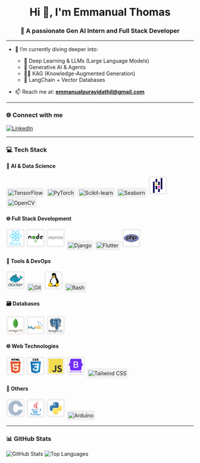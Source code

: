 <h1 align="center">Hi 👋, I'm Emmanual Thomas</h1>
<h3 align="center">🚀 A passionate Gen AI Intern and Full Stack Developer</h3>

---

- 🌱 I’m currently diving deeper into:
  - 🤖 Deep Learning & LLMs (Large Language Models)
  - 🧠 Generative AI & Agents
  - 🧠🧾 KAG (Knowledge-Augmented Generation)
  - 🦜 LangChain + Vector Databases

- 📫 Reach me at: **emmanualpurayidathil@gmail.com**

---

### 🌐 Connect with me

<p align="left">
  <a href="https://www.linkedin.com/in/emmanual-thomas-43750024a/" target="_blank">
    <img src="https://raw.githubusercontent.com/rahuldkjain/github-profile-readme-generator/master/src/images/icons/Social/linked-in-alt.svg" alt="LinkedIn" width="40" height="40"/>
  </a>
</p>

---

### 💻 Tech Stack

#### 🧠 AI & Data Science
<p>
  <img src="https://www.vectorlogo.zone/logos/tensorflow/tensorflow-icon.svg" alt="TensorFlow" width="40" style="background-color:#f0f0f0; padding:5px; border-radius:6px;"/>
  <img src="https://www.vectorlogo.zone/logos/pytorch/pytorch-icon.svg" alt="PyTorch" width="40" style="background-color:#f0f0f0; padding:5px; border-radius:6px;"/>
  <img src="https://upload.wikimedia.org/wikipedia/commons/0/05/Scikit_learn_logo_small.svg" alt="Scikit-learn" width="40" style="background-color:#f0f0f0; padding:5px; border-radius:6px;"/>
  <img src="https://seaborn.pydata.org/_images/logo-mark-lightbg.svg" alt="Seaborn" width="40" style="background-color:#f0f0f0; padding:5px; border-radius:6px;"/>
  <img src="https://raw.githubusercontent.com/devicons/devicon/master/icons/pandas/pandas-original.svg" alt="Pandas" width="40" style="background-color:#f0f0f0; padding:5px; border-radius:6px;"/>
  <img src="https://www.vectorlogo.zone/logos/opencv/opencv-icon.svg" alt="OpenCV" width="40" style="background-color:#f0f0f0; padding:5px; border-radius:6px;"/>
</p>

#### 🌐 Full Stack Development
<p>
  <img src="https://raw.githubusercontent.com/devicons/devicon/master/icons/react/react-original-wordmark.svg" alt="React" width="40" style="background-color:#f0f0f0; padding:5px; border-radius:6px;"/>
  <img src="https://raw.githubusercontent.com/devicons/devicon/master/icons/nodejs/nodejs-original-wordmark.svg" alt="Node.js" width="40" style="background-color:#f0f0f0; padding:5px; border-radius:6px;"/>
  <img src="https://raw.githubusercontent.com/devicons/devicon/master/icons/express/express-original-wordmark.svg" alt="Express" width="40" style="background-color:#f0f0f0; padding:5px; border-radius:6px;"/>
  <img src="https://cdn.worldvectorlogo.com/logos/django.svg" alt="Django" width="40" style="background-color:#f0f0f0; padding:5px; border-radius:6px;"/>
  <img src="https://www.vectorlogo.zone/logos/flutterio/flutterio-icon.svg" alt="Flutter" width="40" style="background-color:#f0f0f0; padding:5px; border-radius:6px;"/>
  <img src="https://raw.githubusercontent.com/devicons/devicon/master/icons/php/php-original.svg" alt="PHP" width="40" style="background-color:#f0f0f0; padding:5px; border-radius:6px;"/>
</p>

#### 🧰 Tools & DevOps
<p>
  <img src="https://raw.githubusercontent.com/devicons/devicon/master/icons/docker/docker-original-wordmark.svg" alt="Docker" width="40" style="background-color:#f0f0f0; padding:5px; border-radius:6px;"/>
  <img src="https://www.vectorlogo.zone/logos/git-scm/git-scm-icon.svg" alt="Git" width="40" style="background-color:#f0f0f0; padding:5px; border-radius:6px;"/>
  <img src="https://raw.githubusercontent.com/devicons/devicon/master/icons/linux/linux-original.svg" alt="Linux" width="40" style="background-color:#f0f0f0; padding:5px; border-radius:6px;"/>
  <img src="https://www.vectorlogo.zone/logos/gnu_bash/gnu_bash-icon.svg" alt="Bash" width="40" style="background-color:#f0f0f0; padding:5px; border-radius:6px;"/>
</p>

#### 🗃️ Databases
<p>
  <img src="https://raw.githubusercontent.com/devicons/devicon/master/icons/mongodb/mongodb-original-wordmark.svg" alt="MongoDB" width="40" style="background-color:#f0f0f0; padding:5px; border-radius:6px;"/>
  <img src="https://raw.githubusercontent.com/devicons/devicon/master/icons/mysql/mysql-original-wordmark.svg" alt="MySQL" width="40" style="background-color:#f0f0f0; padding:5px; border-radius:6px;"/>
  <img src="https://raw.githubusercontent.com/devicons/devicon/master/icons/postgresql/postgresql-original-wordmark.svg" alt="PostgreSQL" width="40" style="background-color:#f0f0f0; padding:5px; border-radius:6px;"/>
</p>

#### 🌐 Web Technologies
<p>
  <img src="https://raw.githubusercontent.com/devicons/devicon/master/icons/html5/html5-original-wordmark.svg" alt="HTML5" width="40" style="background-color:#f0f0f0; padding:5px; border-radius:6px;"/>
  <img src="https://raw.githubusercontent.com/devicons/devicon/master/icons/css3/css3-original-wordmark.svg" alt="CSS3" width="40" style="background-color:#f0f0f0; padding:5px; border-radius:6px;"/>
  <img src="https://raw.githubusercontent.com/devicons/devicon/master/icons/javascript/javascript-original.svg" alt="JavaScript" width="40" style="background-color:#f0f0f0; padding:5px; border-radius:6px;"/>
  <img src="https://raw.githubusercontent.com/devicons/devicon/master/icons/bootstrap/bootstrap-plain-wordmark.svg" alt="Bootstrap" width="40" style="background-color:#f0f0f0; padding:5px; border-radius:6px;"/>
  <img src="https://www.vectorlogo.zone/logos/tailwindcss/tailwindcss-icon.svg" alt="Tailwind CSS" width="40" style="background-color:#f0f0f0; padding:5px; border-radius:6px;"/>
</p>

#### 🧪 Others
<p>
  <img src="https://raw.githubusercontent.com/devicons/devicon/master/icons/c/c-original.svg" alt="C" width="40" style="background-color:#f0f0f0; padding:5px; border-radius:6px;"/>
  <img src="https://raw.githubusercontent.com/devicons/devicon/master/icons/java/java-original.svg" alt="Java" width="40" style="background-color:#f0f0f0; padding:5px; border-radius:6px;"/>
  <img src="https://raw.githubusercontent.com/devicons/devicon/master/icons/python/python-original.svg" alt="Python" width="40" style="background-color:#f0f0f0; padding:5px; border-radius:6px;"/>
  <img src="https://cdn.worldvectorlogo.com/logos/arduino-1.svg" alt="Arduino" width="40" style="background-color:#f0f0f0; padding:5px; border-radius:6px;"/>
</p>

---

### 📊 GitHub Stats
<p>
  <img src="https://github-readme-stats.vercel.app/api?username=emmanual-thomas&show_icons=true&theme=radical" alt="GitHub Stats" height="150"/>
  <img src="https://github-readme-stats.vercel.app/api/top-langs/?username=emmanual-thomas&layout=compact&theme=radical" alt="Top Languages" height="150"/>
</p>
